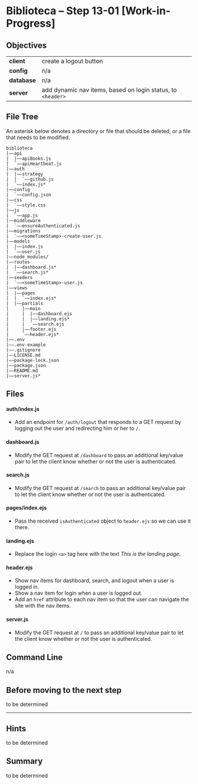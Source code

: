 # Biblioteca – Step 13-01 [Work-in-Progress]

## Objectives
|              |                                                                           |
|:------------ | :------------------------------------------------------------------------ |
| **client**   | create a logout button                                                    |
| **config**   | n/a                                                                       |
| **database** | n/a                                                                       |
| **server**   | add dynamic nav items, based on login status, to `<header>`               |

## File Tree
An asterisk below denotes a directory or file that should be deleted, or a file that needs to be modified.
```
biblioteca
|––api
|  |––apiBooks.js
|  `––apiHeartbeat.js
|––auth
|  |––strategy
|  |  `––github.js
|  `––index.js*
|––config
|  `––config.json
|––css
|  `––style.css
|––js
|  `––app.js
|––middleware
|  `––ensureAuthenticated.js
|––migrations
|  `––<someTimeStamp>-create-user.js
|––models
|  |––index.js
|  `––user.js
|––node_modules/
|––routes
|  |––dashboard.js*
|  `––search.js*
|––seeders
|  `––<someTimeStamp>-user.js
|––views
|  |––pages
|  |  `––index.ejs*
|  |––partials
|     |––main
|     |  |––dashboard.ejs
|     |  |––landing.ejs*
|     |  `––search.ejs
|     |––footer.ejs
|     `––header.ejs*
|––.env
|––.env-example
|––.gitignore
|––LICENSE.md
|––package-lock.json
|––package.json
|––README.md
|––server.js*
```

## Files
#### auth/index.js
* Add an endpoint for `/auth/logout` that responds to a GET request by logging out the user and redirecting him or her to `/`.

#### dashboard.js
* Modify the GET request at `/dashboard` to pass an additional key/value pair to let the client know whether or not the user is authenticated.

#### search.js
* Modify the GET request at `/search` to pass an additional key/value pair to let the client know whether or not the user is authenticated.

#### pages/index.ejs
* Pass the received `isAuthenticated` object to `header.ejs` so we can use it there.

#### landing.ejs
* Replace the login `<a>` tag here with the text _This is the landing page_.

#### header.ejs
* Show nav items for dashboard, search, and logout when a user is logged in.
* Show a nav item for login when a user is logged out.
* Add an `href` attribute to each nav item so that the user can navigate the site with the nav items.

#### server.js
* Modify the GET request at `/` to pass an additional key/value pair to let the client know whether or not the user is authenticated.

## Command Line
n/a

## Before moving to the next step
to be determined

___

## Hints
to be determined

## Summary
to be determined

